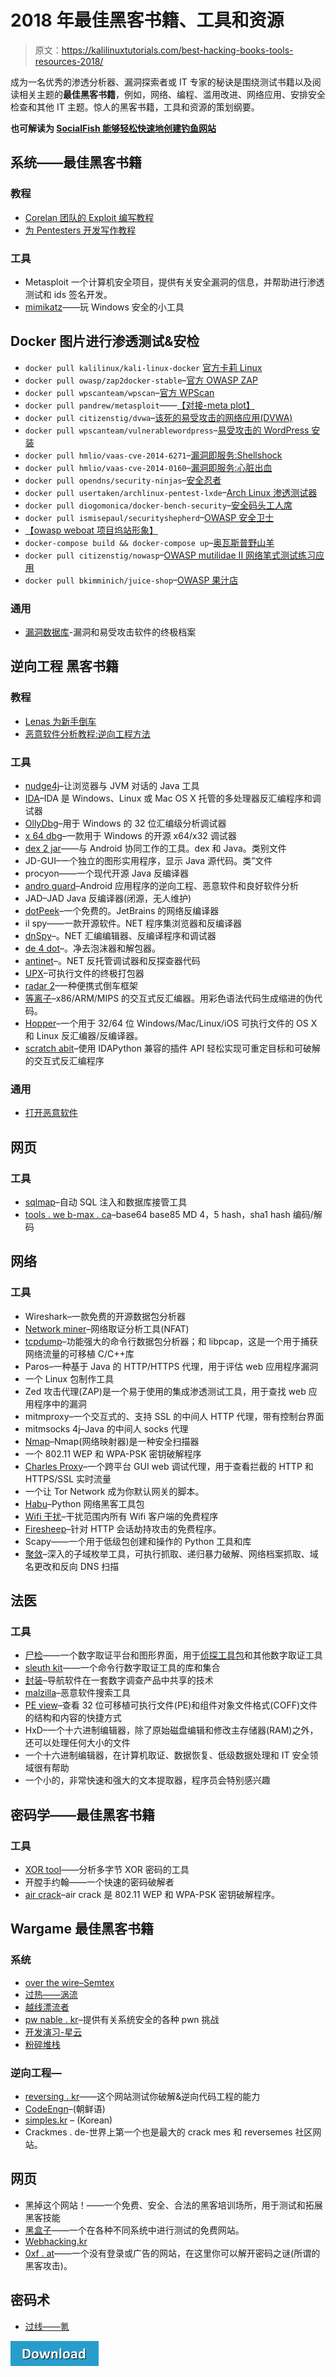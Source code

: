 # 2018 年最佳黑客书籍、工具和资源

> 原文：<https://kalilinuxtutorials.com/best-hacking-books-tools-resources-2018/>

成为一名优秀的渗透分析器、漏洞探索者或 IT 专家的秘诀是围绕测试书籍以及阅读相关主题的**最佳黑客书籍**，例如，网络、编程、滥用改进、网络应用、安排安全检查和其他 IT 主题。惊人的黑客书籍，工具和资源的策划纲要。

**也可解读为 [SocialFish 能够轻松快速地创建钓鱼网站](http://kalilinuxtutorials.com/socialfish-create-phishing-sites/)**

## **系统——最佳黑客书籍**

### **教程**

*   [Corelan 团队的 Exploit 编写教程](https://www.corelan.be/index.php/2009/07/19/exploit-writing-tutorial-part-1-stack-based-overflows/)
*   [为 Pentesters 开发写作教程](http://www.punter-infosec.com/exploit-writing-tutorials-for-pentesters/)

### **工具**

*   Metasploit 一个计算机安全项目，提供有关安全漏洞的信息，并帮助进行渗透测试和 ids 签名开发。
*   [mimikatz](https://github.com/gentilkiwi/mimikatz)——玩 Windows 安全的小工具

## **Docker 图片进行渗透测试&安检**

*   `docker pull kalilinux/kali-linux-docker` [官方卡莉 Linux](https://hub.docker.com/r/kalilinux/kali-linux-docker/)
*   `docker pull owasp/zap2docker-stable`–[官方 OWASP ZAP](https://github.com/zaproxy/zaproxy)
*   `docker pull wpscanteam/wpscan`–[官方 WPScan](https://hub.docker.com/r/wpscanteam/wpscan/)
*   `docker pull pandrew/metasploit`——[【对接-meta plot】](https://hub.docker.com/r/pandrew/metasploit/)
*   `docker pull citizenstig/dvwa`–[该死的易受攻击的网络应用(DVWA)](https://hub.docker.com/r/citizenstig/dvwa/)
*   `docker pull wpscanteam/vulnerablewordpress`–[易受攻击的 WordPress 安装](https://hub.docker.com/r/wpscanteam/vulnerablewordpress/)
*   `docker pull hmlio/vaas-cve-2014-6271`–[漏洞即服务:Shellshock](https://hub.docker.com/r/hmlio/vaas-cve-2014-6271/)
*   `docker pull hmlio/vaas-cve-2014-0160`–[漏洞即服务:心脏出血](https://hub.docker.com/r/hmlio/vaas-cve-2014-0160/)
*   `docker pull opendns/security-ninjas`–[安全忍者](https://hub.docker.com/r/opendns/security-ninjas/)
*   `docker pull usertaken/archlinux-pentest-lxde`–[Arch Linux 渗透测试器](https://hub.docker.com/r/usertaken/archlinux-pentest-lxde/)
*   `docker pull diogomonica/docker-bench-security`–[安全码头工人席](https://hub.docker.com/r/diogomonica/docker-bench-security/)
*   `docker pull ismisepaul/securityshepherd`–[OWASP 安全卫士](https://hub.docker.com/r/ismisepaul/securityshepherd/)
*   [【owasp weboat 项目坞站形象】](https://hub.docker.com/r/danmx/docker-owasp-webgoat/)
*   `docker-compose build && docker-compose up`–[奥瓦斯普野山羊](https://github.com/owasp/nodegoat#option-3---run-nodegoat-on-docker)
*   `docker pull citizenstig/nowasp`–[OWASP mutilidae II 网络笔式测试练习应用](https://hub.docker.com/r/citizenstig/nowasp/)
*   `docker pull bkimminich/juice-shop`–[OWASP 果汁店](https://github.com/bkimminich/juice-shop#docker-container--)

### **通用**

*   [漏洞数据库](https://www.exploit-db.com/)-漏洞和易受攻击软件的终极档案

## **逆向工程** **黑客书籍**

### **教程**

*   [Lenas 为新手倒车](https://tuts4you.com/download.php?list.17)
*   [恶意软件分析教程:逆向工程方法](http://fumalwareanalysis.blogspot.kr/p/malware-analysis-tutorials-reverse.html)

### **工具**

*   [nudge4j](https://github.com/lorenzoongithub/nudge4j)–让浏览器与 JVM 对话的 Java 工具
*   [IDA](https://www.hex-rays.com/products/ida/)–IDA 是 Windows、Linux 或 Mac OS X 托管的多处理器反汇编程序和调试器
*   [OllyDbg](http://www.ollydbg.de/)–用于 Windows 的 32 位汇编级分析调试器
*   [x 64 dbg](http://x64dbg.com/)–一款用于 Windows 的开源 x64/x32 调试器
*   [dex 2 jar](https://github.com/pxb1988/dex2jar)——与 Android 协同工作的工具。dex 和 Java。类别文件
*   JD-GUI–一个独立的图形实用程序，显示 Java 源代码。类”文件
*   procyon——一个现代开源 Java 反编译器
*   [andro guard](https://code.google.com/p/androguard/)–Android 应用程序的逆向工程、恶意软件和良好软件分析
*   JAD–JAD Java 反编译器(闭源，无人维护)
*   [dotPeek](https://www.jetbrains.com/decompiler/)–一个免费的。JetBrains 的网络反编译器
*   il spy——一款开源软件。NET 程序集浏览器和反编译器
*   [dnSpy](https://github.com/0xd4d/dnSpy)–。NET 汇编编辑器、反编译程序和调试器
*   [de 4 dot](https://github.com/0xd4d/de4dot)–。净去泡沫器和解包器。
*   [antinet](https://github.com/0xd4d/antinet)–。NET 反托管调试器和反探查器代码
*   [UPX](http://upx.sourceforge.net/)–可执行文件的终极打包器
*   [radar 2](https://github.com/radare/radare2)–一种便携式倒车框架
*   [等离子](https://github.com/joelpx/plasma)–x86/ARM/MIPS 的交互式反汇编器。用彩色语法代码生成缩进的伪代码。
*   [Hopper](https://www.hopperapp.com)–一个用于 32/64 位 Windows/Mac/Linux/iOS 可执行文件的 OS X 和 Linux 反汇编器/反编译器。
*   [scratch abit](https://github.com/pfalcon/ScratchABit)–使用 IDAPython 兼容的插件 API 轻松实现可重定目标和可破解的交互式反汇编程序

### **通用**

*   [打开恶意软件](http://www.offensivecomputing.net/)

## **网页**

### **工具**

*   [sqlmap](https://github.com/sqlmapproject/sqlmap)–自动 SQL 注入和数据库接管工具
*   [tools . we b-max . ca](http://tools.web-max.ca/encode_decode.php)–base64 base85 MD 4，5 hash，sha1 hash 编码/解码

## **网络**

### **工具**

*   Wireshark–一款免费的开源数据包分析器
*   [Network miner](http://www.netresec.com/?page=NetworkMiner)–网络取证分析工具(NFAT)
*   [tcpdump](http://www.tcpdump.org/)–功能强大的命令行数据包分析器；和 libpcap，这是一个用于捕获网络流量的可移植 C/C++库
*   Paros–一种基于 Java 的 HTTP/HTTPS 代理，用于评估 web 应用程序漏洞
*   一个 Linux 包制作工具
*   Zed 攻击代理(ZAP)是一个易于使用的集成渗透测试工具，用于查找 web 应用程序中的漏洞
*   mitmproxy–一个交互式的、支持 SSL 的中间人 HTTP 代理，带有控制台界面
*   mitmsocks 4j–Java 的中间人 socks 代理
*   [Nmap](https://nmap.org/)–Nmap(网络映射器)是一种安全扫描器
*   一个 802.11 WEP 和 WPA-PSK 密钥破解程序
*   [Charles Proxy](https://charlesproxy.com)–一个跨平台 GUI web 调试代理，用于查看拦截的 HTTP 和 HTTPS/SSL 实时流量
*   一个让 Tor Network 成为你默认网关的脚本。
*   [Habu](https://github.com/portantier/habu)–Python 网络黑客工具包
*   [Wifi 干扰](https://n0where.net/wifijammer/)–干扰范围内所有 Wifi 客户端的免费程序
*   [Firesheep](https://codebutler.github.io/firesheep/)–针对 HTTP 会话劫持攻击的免费程序。
*   Scapy——一个用于低级包创建和操作的 Python 工具和库
*   [聚敛](https://github.com/caffix/amass)–深入的子域枚举工具，可执行抓取、递归暴力破解、网络档案抓取、域名更改和反向 DNS 扫描

## **法医**

### **工具**

*   [尸检](http://www.sleuthkit.org/autopsy/)——一个数字取证平台和图形界面，用于[侦探工具包](http://www.sleuthkit.org/sleuthkit/index.php)和其他数字取证工具
*   [sleuth kit](https://github.com/sleuthkit/sleuthkit)——一个命令行数字取证工具的库和集合
*   [封装](https://www.guidancesoftware.com/products/Pages/encase-forensic/overview.aspx)–导航软件在一套数字调查产品中共享的技术
*   [malzilla](http://malzilla.sourceforge.net/)–恶意软件搜索工具
*   [PE view](http://wjradburn.com/software/)–查看 32 位可移植可执行文件(PE)和组件对象文件格式(COFF)文件的结构和内容的快捷方式
*   HxD–一个十六进制编辑器，除了原始磁盘编辑和修改主存储器(RAM)之外，还可以处理任何大小的文件
*   一个十六进制编辑器，在计算机取证、数据恢复、低级数据处理和 IT 安全领域很有帮助
*   一个小的，非常快速和强大的文本提取器，程序员会特别感兴趣

## **密码学——最佳黑客书籍**

### **工具**

*   [XOR tool](https://github.com/hellman/xortool)——分析多字节 XOR 密码的工具
*   开膛手约翰——一个快速的密码破解者
*   [air crack](http://www.aircrack-ng.org/)–air crack 是 802.11 WEP 和 WPA-PSK 密钥破解程序。

## **Wargame 最佳黑客书籍** 

### **系统**

*   [over the wire–Semtex](http://overthewire.org/wargames/semtex/)
*   [过热——涡流](http://overthewire.org/wargames/vortex/)
*   [越线漂流者](http://overthewire.org/wargames/drifter/)
*   [pw nable . kr](http://pwnable.kr/)–提供有关系统安全的各种 pwn 挑战
*   [开发演习-星云](https://exploit-exercises.com/nebula/)
*   [粉碎堆栈](http://smashthestack.org/)

### **逆向工程—**

*   [reversing . kr](http://www.reversing.kr/)——这个网站测试你破解&逆向代码工程的能力
*   [CodeEngn](http://codeengn.com/challenges/)–(朝鲜语)
*   [simples.kr](http://simples.kr/) – (Korean)
*   Crackmes . de-世界上第一个也是最大的 crack mes 和 reversemes 社区网站。

## **网页**

*   黑掉这个网站！——一个免费、安全、合法的黑客培训场所，用于测试和拓展黑客技能
*   [黑盒子](https://www.hackthebox.eu)——一个在各种不同系统中进行测试的免费网站。
*   [Webhacking.kr](http://webhacking.kr/)
*   [0xf . at](https://0xf.at/)——一个没有登录或广告的网站，在这里你可以解开密码之谜(所谓的黑客攻击)。

## **密码术**

*   [过线——氪](http://overthewire.org/wargames/krypton/)

[![](img//a51de913dc60eee505c4a68651ee8e4d.png)](https://github.com/carpedm20/awesome-hacking#network)